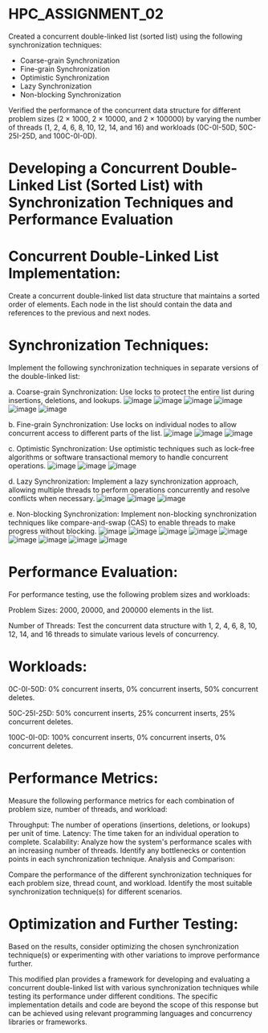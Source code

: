 # HPC_ASSIGNMENT_02
Created a concurrent double-linked list (sorted list) using the following synchronization techniques:

- Coarse-grain Synchronization
- Fine-grain Synchronization
- Optimistic Synchronization
- Lazy Synchronization
- Non-blocking Synchronization

Verified the performance of the concurrent data structure for different problem sizes (2 × 1000, 2 × 10000, and 2 × 100000) by varying the number of threads (1, 2, 4, 6, 8, 10, 12, 14, and 16) and workloads 
(0C-0I-50D, 50C-25I-25D, and 100C-0I-0D).

# Developing a Concurrent Double-Linked List (Sorted List) with Synchronization Techniques and Performance Evaluation

# Concurrent Double-Linked List Implementation:

Create a concurrent double-linked list data structure that maintains a sorted order of elements. Each node in the list should contain the data and references to the previous and next nodes.

# Synchronization Techniques:

Implement the following synchronization techniques in separate versions of the double-linked list:

a. Coarse-grain Synchronization:
Use locks to protect the entire list during insertions, deletions, and lookups.
![image](https://github.com/sumanthchennamsetty/HPC_ASSGN_02/assets/138759091/fa86b775-41f8-4f2b-9de0-f7b7d7f0cc71)
![image](https://github.com/sumanthchennamsetty/HPC_ASSGN_02/assets/138759091/c0b55eb2-c038-48f2-aab8-9d70b5814c4e)
![image](https://github.com/sumanthchennamsetty/HPC_ASSGN_02/assets/138759091/059e6f1a-8c84-4d90-ad3f-d59468153dd5)
![image](https://github.com/sumanthchennamsetty/HPC_ASSGN_02/assets/138759091/9cb60be5-7c17-4a67-bbd2-78fe7b524cb0)
![image](https://github.com/sumanthchennamsetty/HPC_ASSGN_02/assets/138759091/159d533a-17c2-4e13-a72d-68b7dd0c8059)
![image](https://github.com/sumanthchennamsetty/HPC_ASSGN_02/assets/138759091/9883f237-f010-4be1-9009-e5448302d79e)


b. Fine-grain Synchronization:
Use locks on individual nodes to allow concurrent access to different parts of the list.
![image](https://github.com/sumanthchennamsetty/HPC_ASSGN_02/assets/138759091/2796e884-7d0c-44eb-a043-6a1d2ab5689c)
![image](https://github.com/sumanthchennamsetty/HPC_ASSGN_02/assets/138759091/89e81635-ade0-409a-b8b2-5ea95f98d811)
![image](https://github.com/sumanthchennamsetty/HPC_ASSGN_02/assets/138759091/79c50671-dc06-4622-8945-77c3d3c1694d)


c. Optimistic Synchronization:
Use optimistic techniques such as lock-free algorithms or software transactional memory to handle concurrent operations.
![image](https://github.com/sumanthchennamsetty/HPC_ASSGN_02/assets/138759091/f1b26014-4186-41a1-812d-45c55bec1d99)
![image](https://github.com/sumanthchennamsetty/HPC_ASSGN_02/assets/138759091/2121e0e2-9924-4384-b6fc-bcfda5cd80ac)
![image](https://github.com/sumanthchennamsetty/HPC_ASSGN_02/assets/138759091/8b4f8ecd-e2f4-4db8-bc35-9436751064bb)


d. Lazy Synchronization:
Implement a lazy synchronization approach, allowing multiple threads to perform operations concurrently and resolve conflicts when necessary.
![image](https://github.com/sumanthchennamsetty/HPC_ASSGN_02/assets/138759091/4934dbc2-38e1-4683-9f5a-bd434e3943d2)
![image](https://github.com/sumanthchennamsetty/HPC_ASSGN_02/assets/138759091/84d1eaba-6076-447f-8a48-dfd2dd10f362)
![image](https://github.com/sumanthchennamsetty/HPC_ASSGN_02/assets/138759091/2142e27c-7579-4321-85bf-588519641b8d)


e. Non-blocking Synchronization:
Implement non-blocking synchronization techniques like compare-and-swap (CAS) to enable threads to make progress without blocking.
![image](https://github.com/sumanthchennamsetty/HPC_ASSGN_02/assets/138759091/864f3cfe-a799-4b83-8a8d-95a43c315c1e)
![image](https://github.com/sumanthchennamsetty/HPC_ASSGN_02/assets/138759091/b25e06a0-d0d0-404d-833c-66120bc3969f)
![image](https://github.com/sumanthchennamsetty/HPC_ASSGN_02/assets/138759091/3edda771-25e4-4374-991d-8c0297b1c675)
![image](https://github.com/sumanthchennamsetty/HPC_ASSGN_02/assets/138759091/99a4a2db-7880-41b0-8f22-873b7458b852)
![image](https://github.com/sumanthchennamsetty/HPC_ASSGN_02/assets/138759091/a020e2f9-64b9-48dc-b6cf-1f7f6b94d56e)
![image](https://github.com/sumanthchennamsetty/HPC_ASSGN_02/assets/138759091/95a2ead3-6394-4346-94e3-ca078dfcd827)
![image](https://github.com/sumanthchennamsetty/HPC_ASSGN_02/assets/138759091/1d14a374-f5c1-4f36-b752-98163123123c)
![image](https://github.com/sumanthchennamsetty/HPC_ASSGN_02/assets/138759091/c5db2d54-b588-4ebf-92ba-ebe428a1168d)
![image](https://github.com/sumanthchennamsetty/HPC_ASSGN_02/assets/138759091/9c3e95d5-6fec-4c17-8d39-0c2b4fa68a72)

# Performance Evaluation:

For performance testing, use the following problem sizes and workloads:

Problem Sizes: 2000, 20000, and 200000 elements in the list.

Number of Threads: Test the concurrent data structure with 1, 2, 4, 6, 8, 10, 12, 14, and 16 threads to simulate various levels of concurrency.

# Workloads:

0C-0I-50D: 0% concurrent inserts, 0% concurrent inserts, 50% concurrent deletes.

50C-25I-25D: 50% concurrent inserts, 25% concurrent inserts, 25% concurrent deletes.

100C-0I-0D: 100% concurrent inserts, 0% concurrent inserts, 0% concurrent deletes.

# Performance Metrics:

Measure the following performance metrics for each combination of problem size, number of threads, and workload:

Throughput: The number of operations (insertions, deletions, or lookups) per unit of time.
Latency: The time taken for an individual operation to complete.
Scalability: Analyze how the system's performance scales with an increasing number of threads.
Identify any bottlenecks or contention points in each synchronization technique.
Analysis and Comparison:

Compare the performance of the different synchronization techniques for each problem size, thread count, and workload. Identify the most suitable synchronization technique(s) for different scenarios.

# Optimization and Further Testing:

Based on the results, consider optimizing the chosen synchronization technique(s) or experimenting with other variations to improve performance further.

This modified plan provides a framework for developing and evaluating a concurrent double-linked list with various synchronization techniques while testing its performance under different conditions. The specific implementation details and code are beyond the scope of this response but can be achieved using relevant programming languages and concurrency libraries or frameworks.
